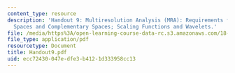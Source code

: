 ```yaml
---
content_type: resource
description: 'Handout 9: Multiresolution Analysis (MRA): Requirements for MRA; Nested
  Spaces and Complementary Spaces; Scaling Functions and Wavelets.'
file: /media/https%3A/open-learning-course-data-rc.s3.amazonaws.com/18-327-wavelets-filter-banks-and-applications-spring-2003/ecc72430047edfe3b4121d333958cc13_Handout9.pdf
file_type: application/pdf
resourcetype: Document
title: Handout9.pdf
uid: ecc72430-047e-dfe3-b412-1d333958cc13
---
```

